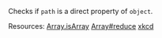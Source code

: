 Checks if <code>path</code> is a direct property of <code>object</code>.

Resources: [Array.isArray](https://developer.mozilla.org/docs/Web/JavaScript/Reference/Global_Objects/Array/isArray) [Array#reduce](https://developer.mozilla.org/docs/Web/JavaScript/Reference/Global_Objects/Array/reduce) [xkcd](https://xkcd.com/1171/)
